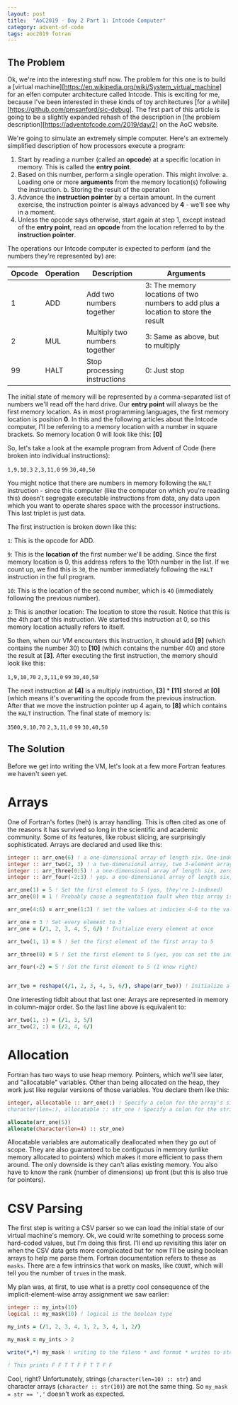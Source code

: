 ```yaml
---
layout: post
title:  "AoC2019 - Day 2 Part 1: Intcode Computer"
category: advent-of-code
tags: aoc2019 fotran
---
```

The Problem
-----------
Ok, we're into the interesting stuff now. The problem for this one is to build a [virtual machine][https://en.wikipedia.org/wiki/System_virtual_machine] for an elfen computer architecture called Intcode. This is exciting for me, because I've been interested in these kinds of toy architectures [for a while][https://github.com/pmsanford/sic-debug]. The first part of this article is going to be a slightly expanded rehash of the description in [the problem description][https://adventofcode.com/2019/day/2] on the AoC website.

We're going to simulate an extremely simple computer. Here's an extremely simplified description of how processors execute a program:

1. Start by reading a number (called an __opcode__) at a specific location in memory. This is called the __entry point__.
2. Based on this number, perform a single operation. This might involve:
  a. Loading one or more __arguments__ from the memory location(s) following the instruction.
  b. Storing the result of the operation
3. Advance the __instruction pointer__ by a certain amount. In the current exercise, the instruction pointer is always advanced by __4__ - we'll see why in a moment.
4. Unless the opcode says otherwise, start again at step 1, except instead of the __entry point__, read an __opcode__ from the location referred to by the __instruction pointer__.

The operations our Intcode computer is expected to perform (and the numbers they're represented by) are:

|Opcode|Operation|Description                   | Arguments                                                                        |
|------|---------|------------------------------|----------------------------------------------------------------------------------|
|     1|      ADD| Add two numbers together     | 3: The memory locations of two numbers to add plus a location to store the result|
|     2|      MUL| Multiply two numbers together| 3: Same as above, but to multiply                                                |
|    99|     HALT| Stop processing instructions | 0: Just stop                                                                     |

The initial state of memory will be represented by a comma-separated list of numbers we'll read off the hard drive. Our __entry point__ will always be the first memory location. As in most programming languages, the first memory location is position __0__. In this and the following articles about the Intcode computer, I'll be referring to a memory location with a number in square brackets. So memory location 0 will look like this: __[0]__

So, let's take a look at the example program from Advent of Code (here broken into individual instructions): 

`1,9,10,3`
`2,3,11,0`
`99`
`30,40,50`

You might notice that there are numbers in memory following the `HALT` instruction - since this computer (like the computer on which you're reading this) doesn't segregate executable instructions from data, any data upon which you want to operate shares space with the processor instructions. This last triplet is just data.

The first instruction is broken down like this:

`1`: This is the opcode for ADD.

`9`: This is the __location of__ the first number we'll be adding. Since the first memory location is 0, this address refers to the 10th number in the list. If we count up, we find this is `30`, the number immediately following the `HALT` instruction in the full program.

`10`: This is the location of the second number, which is `40` (immediately following the previous number).

`3`: This is another location: The location to store the result. Notice that this is the 4th part of this instruction. We started this instruction at 0, so this memory location actually refers to itself.

So then, when our VM encounters this instruction, it should add __[9]__ (which contains the number 30) to __[10]__ (which contains the number 40) and store the result at __[3]__. After executing the first instruction, the memory should look like this:

`1,9,10,70`
`2,3,11,0`
`99`
`30,40,50`

The next instruction at __[4]__ is a multiply instruction, __[3]__ * __[11]__ stored at __[0]__ (which means it's overwriting the opcode from the previous instruction. After that we move the instruction pointer up 4 again, to __[8]__ which contains the `HALT` instruction. The final state of memory is:

`3500,9,10,70`
`2,3,11,0`
`99`
`30,40,50`

The Solution
------------

Before we get into writing the VM, let's look at a few more Fortran features we haven't seen yet.

Arrays
======

One of Fortran's fortes (heh) is array handling. This is often cited as one of the reasons it has survived so long in the scientific and academic community. Some of its features, like robust slicing, are surprisingly sophisticated. Arrays are declared and used like this:

```fortran
integer :: arr_one(6) ! a one-dimensional array of length six. One-indexed.
integer :: arr_two(2, 3) ! a two-dimensional array, two 3-element arrays
integer :: arr_three(0:5) ! a one-dimensional array of length six, zero-indexed.
integer :: arr_four(-2:3) ! yep. a one-dimensional array of length six, negative two indexed.

arr_one(1) = 5 ! Set the first element to 5 (yes, they're 1-indexed)
arr_one(0) = 1 ! Probably cause a segmentation fault when this array is deallocated

arr_one(4:6) = arr_one(1:3) ! set the values at indicies 4-6 to the values from 1-3

arr_one = 3 ! Set every element to 3
arr_one = (/1, 2, 3, 4, 5, 6/) ! Initialize every element at once

arr_two(1, 1) = 5 ! Set the first element of the first array to 5

arr_three(0) = 5 ! Set the first element to 5 (yes, you can set the indexing)

arr_four(-2) = 5 ! Set the first element to 5 (I know right)


arr_two = reshape((/1, 2, 3, 4, 5, 6/), shape(arr_two)) ! Initialize all arrays
```

One interesting tidbit about that last one: Arrays are represented in memory in column-major order. So the last line above is equivalent to:

```fortran
arr_two(1, :) = (/1, 3, 5/)
arr_two(2, :) = (/2, 4, 6/)
```

Allocation
==========

Fortran has two ways to use heap memory. Pointers, which we'll see later, and "allocatable" variables. Other than being allocated on the heap, they work just like regular versions of those variables. You declare them like this:

```fortran
integer, allocatable :: arr_one(:) ! Specify a colon for the array's size
character(len=:), allocatable :: str_one ! Specify a colon for the string's length

allocate(arr_one(5))
allocate(character(len=4) :: str_one)
```

Allocatable variables are automatically deallocated when they go out of scope. They are also guaranteed to be contiguous in memory (unlike memory allocated to pointers) which makes it more efficient to pass them around. The only downside is they can't alias existing memory. You also have to know the rank (number of dimensions) up front (but this is also true for pointers). 


CSV Parsing
===========

The first step is writing a CSV parser so we can load the initial state of our virtual machine's memory. Ok, we could write something to process some hard-coded values, but I'm doing this first. I'll end up revisiting this later on when the CSV data gets more complicated but for now I'll be using boolean arrays to help me parse them. Fortran documentation refers to these as `masks`. There are a few intrinsics that work on masks, like `COUNT`, which will tell you the number of `true`s in the mask.

My plan was, at first, to use what is a pretty cool consequence of the implicit-element-wise array assignment we saw earlier:

```fortran
integer :: my_ints(10)
logical :: my_mask(10) ! logical is the boolean type

my_ints = (/1, 2, 3, 4, 1, 2, 3, 4, 1, 2/)

my_mask = my_ints > 2

write(*,*) my_mask ! writing to the fileno * and format * writes to stdout with automatic formatting

! This prints F F T T F F T T F F
```

Cool, right? Unfortunately, strings (`character(len=10) :: str`) and character arrays (`character :: str(10)`) are not the same thing. So `my_mask = str == ','` doesn't work as expected.
